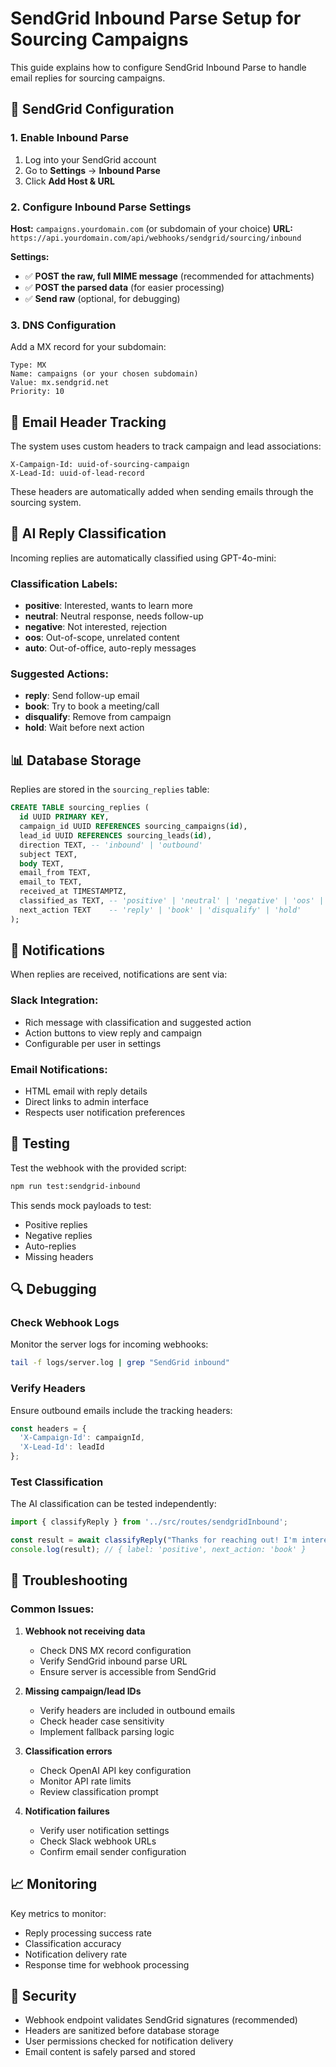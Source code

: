 # SendGrid Inbound Parse Setup for Sourcing Campaigns

This guide explains how to configure SendGrid Inbound Parse to handle email replies for sourcing campaigns.

## 🔧 SendGrid Configuration

### 1. Enable Inbound Parse

1. Log into your SendGrid account
2. Go to **Settings** → **Inbound Parse**
3. Click **Add Host & URL**

### 2. Configure Inbound Parse Settings

**Host:** `campaigns.yourdomain.com` (or subdomain of your choice)
**URL:** `https://api.yourdomain.com/api/webhooks/sendgrid/sourcing/inbound`

**Settings:**
- ✅ **POST the raw, full MIME message** (recommended for attachments)
- ✅ **POST the parsed data** (for easier processing)
- ✅ **Send raw** (optional, for debugging)

### 3. DNS Configuration

Add a MX record for your subdomain:

```
Type: MX
Name: campaigns (or your chosen subdomain)
Value: mx.sendgrid.net
Priority: 10
```

## 📧 Email Header Tracking

The system uses custom headers to track campaign and lead associations:

```
X-Campaign-Id: uuid-of-sourcing-campaign
X-Lead-Id: uuid-of-lead-record
```

These headers are automatically added when sending emails through the sourcing system.

## 🤖 AI Reply Classification

Incoming replies are automatically classified using GPT-4o-mini:

### Classification Labels:
- **positive**: Interested, wants to learn more
- **neutral**: Neutral response, needs follow-up
- **negative**: Not interested, rejection
- **oos**: Out-of-scope, unrelated content
- **auto**: Out-of-office, auto-reply messages

### Suggested Actions:
- **reply**: Send follow-up email
- **book**: Try to book a meeting/call
- **disqualify**: Remove from campaign
- **hold**: Wait before next action

## 📊 Database Storage

Replies are stored in the `sourcing_replies` table:

```sql
CREATE TABLE sourcing_replies (
  id UUID PRIMARY KEY,
  campaign_id UUID REFERENCES sourcing_campaigns(id),
  lead_id UUID REFERENCES sourcing_leads(id),
  direction TEXT, -- 'inbound' | 'outbound'
  subject TEXT,
  body TEXT,
  email_from TEXT,
  email_to TEXT,
  received_at TIMESTAMPTZ,
  classified_as TEXT, -- 'positive' | 'neutral' | 'negative' | 'oos' | 'auto'
  next_action TEXT    -- 'reply' | 'book' | 'disqualify' | 'hold'
);
```

## 🔔 Notifications

When replies are received, notifications are sent via:

### Slack Integration:
- Rich message with classification and suggested action
- Action buttons to view reply and campaign
- Configurable per user in settings

### Email Notifications:
- HTML email with reply details
- Direct links to admin interface
- Respects user notification preferences

## 🧪 Testing

Test the webhook with the provided script:

```bash
npm run test:sendgrid-inbound
```

This sends mock payloads to test:
- Positive replies
- Negative replies  
- Auto-replies
- Missing headers

## 🔍 Debugging

### Check Webhook Logs

Monitor the server logs for incoming webhooks:

```bash
tail -f logs/server.log | grep "SendGrid inbound"
```

### Verify Headers

Ensure outbound emails include the tracking headers:

```javascript
const headers = {
  'X-Campaign-Id': campaignId,
  'X-Lead-Id': leadId
};
```

### Test Classification

The AI classification can be tested independently:

```typescript
import { classifyReply } from '../src/routes/sendgridInbound';

const result = await classifyReply("Thanks for reaching out! I'm interested.");
console.log(result); // { label: 'positive', next_action: 'book' }
```

## 🚨 Troubleshooting

### Common Issues:

1. **Webhook not receiving data**
   - Check DNS MX record configuration
   - Verify SendGrid inbound parse URL
   - Ensure server is accessible from SendGrid

2. **Missing campaign/lead IDs**
   - Verify headers are included in outbound emails
   - Check header case sensitivity
   - Implement fallback parsing logic

3. **Classification errors**
   - Check OpenAI API key configuration
   - Monitor API rate limits
   - Review classification prompt

4. **Notification failures**
   - Verify user notification settings
   - Check Slack webhook URLs
   - Confirm email sender configuration

## 📈 Monitoring

Key metrics to monitor:

- Reply processing success rate
- Classification accuracy
- Notification delivery rate
- Response time for webhook processing

## 🔐 Security

- Webhook endpoint validates SendGrid signatures (recommended)
- Headers are sanitized before database storage
- User permissions checked for notification delivery
- Email content is safely parsed and stored
